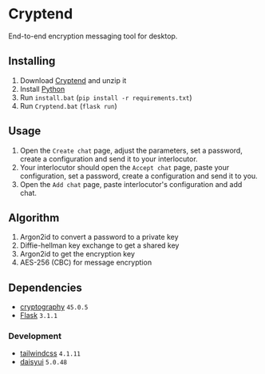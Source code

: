 # Cryptend

End-to-end encryption messaging tool for desktop.

## Installing

1. Download [Cryptend](https://github.com/cryptend/cryptend-app/archive/refs/heads/main.zip) and unzip it
2. Install [Python](https://www.python.org/downloads/)
3. Run `install.bat` (`pip install -r requirements.txt`)
4. Run `Cryptend.bat` (`flask run`)

## Usage

1. Open the `Create chat` page, adjust the parameters, set a password, create a configuration and send it to your interlocutor.
2. Your interlocutor should open the `Accept chat` page, paste your configuration, set a password, create a configuration and send it to you.
3. Open the `Add chat` page, paste interlocutor's configuration and add chat.

## Algorithm

1. Argon2id to convert a password to a private key
2. Diffie-hellman key exchange to get a shared key
3. Argon2id to get the encryption key
4. AES-256 (CBC) for message encryption

## Dependencies

- [cryptography](https://github.com/pyca/cryptography) `45.0.5`
- [Flask](https://github.com/pallets/flask) `3.1.1`

### Development

- [tailwindcss](https://github.com/tailwindlabs/tailwindcss) `4.1.11`
- [daisyui](https://github.com/saadeghi/daisyui) `5.0.48`
